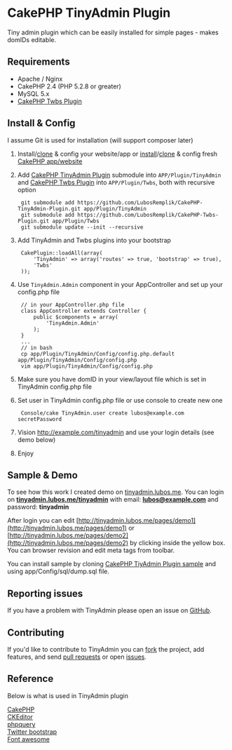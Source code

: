 # CakePHP TinyAdmin Plugin

Tiny admin plugin which can be easily installed for simple pages - makes domIDs editable.

## Requirements

- Apache / Nginx
- CakePHP 2.4 (PHP 5.2.8 or greater)
- MySQL 5.x
- [CakePHP Twbs Plugin](https://github.com/LubosRemplik/CakePHP-Twbs-Plugin)

## Install & Config

I assume Git is used for installation (will support composer later)

1. Install/[clone](http://git-scm.com/docs/git-clone) & config your website/app or 
[install](http://book.cakephp.org/2.0/en/installation.html)/[clone](https://github.com/cakephp/cakephp) & config
fresh [CakePHP app/website](http://book.cakephp.org/2.0/en/tutorials-and-examples.html)
1. Add [CakePHP TinyAdmin Plugin](https://github.com/LubosRemplik/CakePHP-TinyAdmin-Plugin) 
submodule into `APP/Plugin/TinyAdmin` and [CakePHP Twbs Plugin](https://github.com/LubosRemplik/CakePHP-Twbs-Plugin) 
into `APP/Plugin/Twbs`, both with recursive option

        git submodule add https://github.com/LubosRemplik/CakePHP-TinyAdmin-Plugin.git app/Plugin/TinyAdmin  
        git submodule add https://github.com/LubosRemplik/CakePHP-Twbs-Plugin.git app/Plugin/Twbs   
        git submodule update --init --recursive  

1. Add TinyAdmin and Twbs plugins into your bootstrap

        CakePlugin::loadAll(array(  
			'TinyAdmin' => array('routes' => true, 'bootstrap' => true),  
			'Twbs'  
        ));  

1. Use `TinyAdmin.Admin` component in your AppController and set up your config.php file

        // in your AppController.php file  
        class AppController extends Controller {  
        	public $components = array(  
        		'TinyAdmin.Admin'  
        	);  
        }  
        ...  
        // in bash  
        cp app/Plugin/TinyAdmin/Config/config.php.default app/Plugin/TinyAdmin/Config/config.php  
        vim app/Plugin/TinyAdmin/Config/config.php  

1. Make sure you have domID in your view/layout file which is set in TinyAdmin config.php file
1. Set user in TinyAdmin config.php file or use console to create new one

		Console/cake TinyAdmin.user create lubos@example.com secretPassword

1. Vision http://example.com/tinyadmin and use your login details (see demo below)
1. Enjoy

## Sample & Demo

To see how this work I created demo on [tinyadmin.lubos.me](http://tinyadmin.lubos.me). You can login on 
[**tinyadmin.lubos.me/tinyadmin**](http://tinyadmin.lubos.me/tinyadmin) with email: **lubos@example.com** and password: **tinyadmin**

After login you can edit [http://tinyadmin.lubos.me/pages/demo1](http://tinyadmin.lubos.me/pages/demo1) or [http://tinyadmin.lubos.me/pages/demo2](http://tinyadmin.lubos.me/pages/demo2)
by clicking inside the yellow box. You can browser revision and edit meta tags from toolbar.

You can install sample by cloning [CakePHP TiyAdmin Plugin sample](https://github.com/LubosRemplik/CakePHP-TinyAdmin-Plugin-sample) and using app/Config/sql/dump.sql file.

## Reporting issues

If you have a problem with TinyAdmin please open an issue on [GitHub](https://github.com/LubosRemplik/CakePHP-TinyAdmin-Plugin/issues).

## Contributing

If you'd like to contribute to TinyAdmin 
you can [fork](https://help.github.com/articles/fork-a-repo)
the project, add features, and send [pull
requests](https://help.github.com/articles/using-pull-requests) or open
[issues](https://github.com/LubosRemplik/CakePHP-TinyAdmin-Plugin/issues).

## Reference

Below is what is used in TinyAdmin plugin

[CakePHP](http://cakephp.org/)  
[CKEditor](http://ckeditor.com/)  
[phpquery](https://code.google.com/p/phpquery/)  
[Twitter bootstrap](getbootstrap.com)  
[Font awesome](fontawesome.io)  
